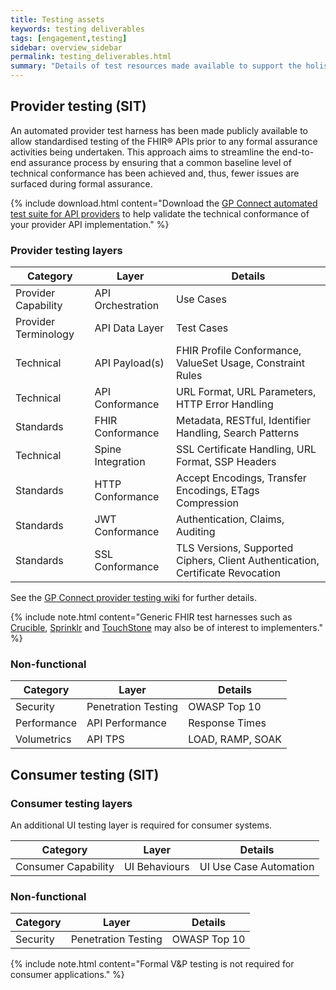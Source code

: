 ```yaml
---
title: Testing assets
keywords: testing deliverables
tags: [engagement,testing]
sidebar: overview_sidebar
permalink: testing_deliverables.html
summary: "Details of test resources made available to support the holistic testing of provider APIs and consumer applications"
---
```


## Provider testing (SIT) ##

An automated provider test harness has been made publicly available to allow standardised testing of the FHIR&reg; APIs prior to any formal assurance activities being undertaken. This approach aims to streamline the end-to-end assurance process by ensuring that a common baseline level of technical conformance has been achieved and, thus, fewer issues are surfaced during formal assurance.

{% include download.html content="Download the [GP Connect automated test suite for API providers](https://github.com/nhsconnect/gpconnect-provider-testing) to help validate the technical conformance of your provider API implementation." %}

### Provider testing layers ###

| Category | Layer  | Details  |
|----------|--------|----------|
| Provider Capability      | API Orchestration | Use Cases |
| Provider Terminology     | API Data Layer    | Test Cases |
| Technical      | API Payload(s)    | FHIR Profile Conformance, ValueSet Usage, Constraint Rules   |
| Technical      | API Conformance   | URL Format, URL Parameters, HTTP Error Handling |
| Standards      | FHIR Conformance  | Metadata, RESTful, Identifier Handling, Search Patterns |
| Technical      | Spine Integration | SSL Certificate Handling, URL Format, SSP Headers |
| Standards      | HTTP Conformance  | Accept Encodings, Transfer Encodings, ETags Compression |
| Standards      | JWT Conformance  | Authentication, Claims, Auditing |
| Standards      | SSL Conformance  | TLS Versions, Supported Ciphers, Client Authentication, Certificate Revocation |

See the [GP Connect provider testing wiki](https://github.com/nhsconnect/gpconnect-provider-testing/wiki) for further details.

{% include note.html content="Generic FHIR test harnesses such as [Crucible](https://www.projectcrucible.org/), [Sprinklr](https://github.com/furore-fhir/sprinkler) and [TouchStone](http://www.aegis.net/touchstone.html) may also be of interest to implementers." %}

### Non-functional ###

| Category       | Layer               | Details          |
|----------------|---------------------|------------------|
| Security       | Penetration Testing | OWASP Top 10    |
| Performance    | API Performance     | Response Times   |
| Volumetrics    | API TPS             | LOAD, RAMP, SOAK |

## Consumer testing (SIT) ##

### Consumer testing layers ###

An additional UI testing layer is required for consumer systems.

| Category            | Layer         | Details                |
|---------------------|---------------|------------------------|
| Consumer Capability | UI Behaviours | UI Use Case Automation |

### Non-functional ###

| Category       | Layer               | Details          |
|----------------|---------------------|------------------|
| Security       | Penetration Testing | OWASP Top 10    | 

{% include note.html content="Formal V&P testing is not required for consumer applications." %}
